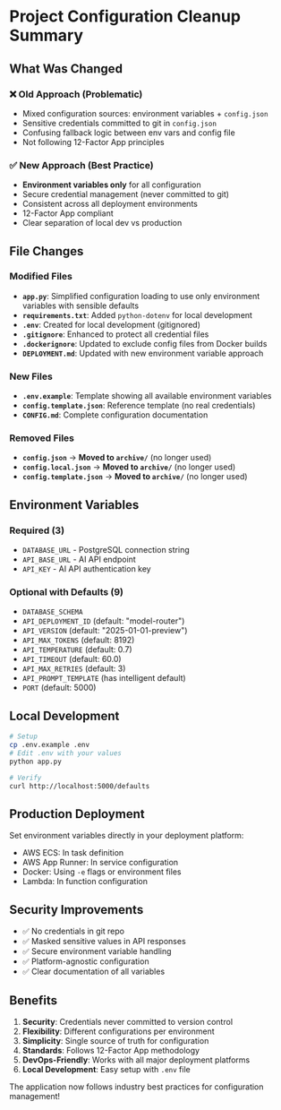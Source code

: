 # Project Configuration Cleanup Summary

## What Was Changed

### ❌ Old Approach (Problematic)
- Mixed configuration sources: environment variables + `config.json`
- Sensitive credentials committed to git in `config.json` 
- Confusing fallback logic between env vars and config file
- Not following 12-Factor App principles

### ✅ New Approach (Best Practice)
- **Environment variables only** for all configuration
- Secure credential management (never committed to git)
- Consistent across all deployment environments
- 12-Factor App compliant
- Clear separation of local dev vs production

## File Changes

### Modified Files
- **`app.py`**: Simplified configuration loading to use only environment variables with sensible defaults
- **`requirements.txt`**: Added `python-dotenv` for local development
- **`.env`**: Created for local development (gitignored)
- **`.gitignore`**: Enhanced to protect all credential files
- **`.dockerignore`**: Updated to exclude config files from Docker builds
- **`DEPLOYMENT.md`**: Updated with new environment variable approach

### New Files
- **`.env.example`**: Template showing all available environment variables
- **`config.template.json`**: Reference template (no real credentials)
- **`CONFIG.md`**: Complete configuration documentation

### Removed Files
- **`config.json`** → **Moved to `archive/`** (no longer used)
- **`config.local.json`** → **Moved to `archive/`** (no longer used)
- **`config.template.json`** → **Moved to `archive/`** (no longer used)

## Environment Variables

### Required (3)
- `DATABASE_URL` - PostgreSQL connection string
- `API_BASE_URL` - AI API endpoint
- `API_KEY` - AI API authentication key

### Optional with Defaults (9)
- `DATABASE_SCHEMA`
- `API_DEPLOYMENT_ID` (default: "model-router")
- `API_VERSION` (default: "2025-01-01-preview") 
- `API_MAX_TOKENS` (default: 8192)
- `API_TEMPERATURE` (default: 0.7)
- `API_TIMEOUT` (default: 60.0)
- `API_MAX_RETRIES` (default: 3)
- `API_PROMPT_TEMPLATE` (has intelligent default)
- `PORT` (default: 5000)

## Local Development

```bash
# Setup
cp .env.example .env
# Edit .env with your values
python app.py

# Verify
curl http://localhost:5000/defaults
```

## Production Deployment

Set environment variables directly in your deployment platform:
- AWS ECS: In task definition
- AWS App Runner: In service configuration  
- Docker: Using `-e` flags or environment files
- Lambda: In function configuration

## Security Improvements

- ✅ No credentials in git repo
- ✅ Masked sensitive values in API responses
- ✅ Secure environment variable handling
- ✅ Platform-agnostic configuration
- ✅ Clear documentation of all variables

## Benefits

1. **Security**: Credentials never committed to version control
2. **Flexibility**: Different configurations per environment
3. **Simplicity**: Single source of truth for configuration  
4. **Standards**: Follows 12-Factor App methodology
5. **DevOps-Friendly**: Works with all major deployment platforms
6. **Local Development**: Easy setup with `.env` file

The application now follows industry best practices for configuration management!
